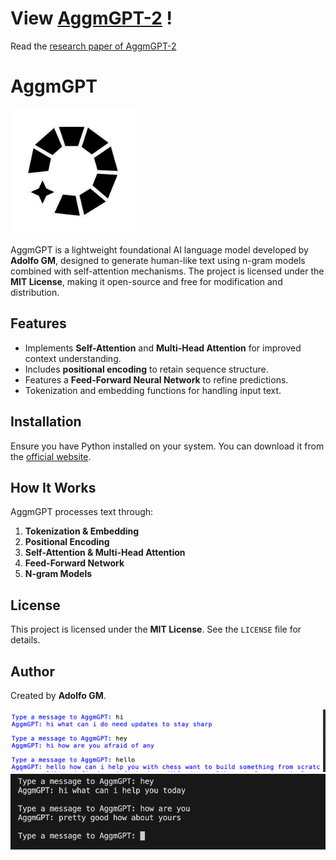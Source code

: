 # View [AggmGPT-2](https://github.com/Adolfo-GM/AggmGPT-2) !
Read the [research paper of AggmGPT-2](OfflineLocalPersonalizedArtificalIntelligence.pdf)

# AggmGPT

<img src="logo.png" height="200">

AggmGPT is a lightweight foundational AI language model developed by **Adolfo GM**, designed to generate human-like text using n-gram models combined with self-attention mechanisms. The project is licensed under the **MIT License**, making it open-source and free for modification and distribution.

## Features
- Implements **Self-Attention** and **Multi-Head Attention** for improved context understanding.
- Includes **positional encoding** to retain sequence structure.
- Features a **Feed-Forward Neural Network** to refine predictions.
- Tokenization and embedding functions for handling input text.

## Installation
Ensure you have Python installed on your system. You can download it from the [official website](https://www.python.org/downloads/).

## How It Works
AggmGPT processes text through:
1. **Tokenization & Embedding**
2. **Positional Encoding**
3. **Self-Attention & Multi-Head Attention**
4. **Feed-Forward Network**
5. **N-gram Models**

## License
This project is licensed under the **MIT License**. See the `LICENSE` file for details.

## Author
Created by **Adolfo GM**.

![example chat](i.png)
![example chat](t.png)
